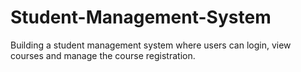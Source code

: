 # Student-Management-System
Building a student management system where users can login, view courses and manage the course registration.
